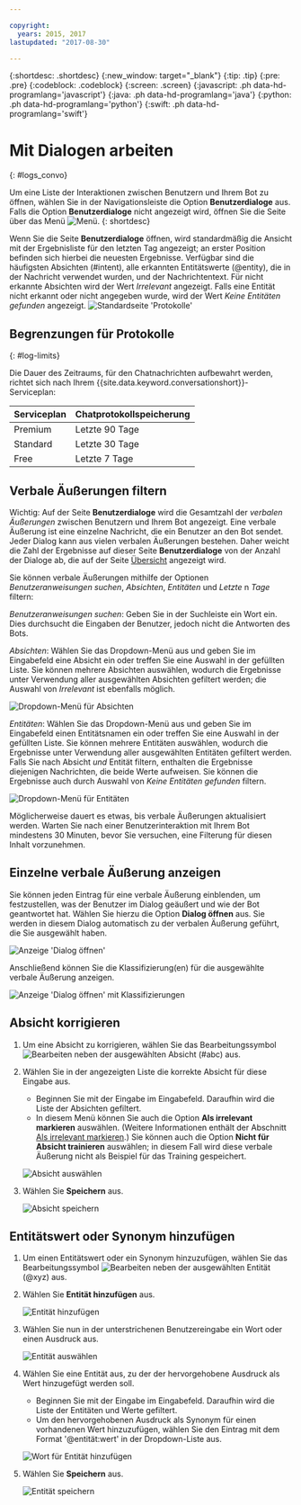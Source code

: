 ```yaml
---

copyright:
  years: 2015, 2017
lastupdated: "2017-08-30"

---
```


{:shortdesc: .shortdesc}
{:new_window: target="_blank"}
{:tip: .tip}
{:pre: .pre}
{:codeblock: .codeblock}
{:screen: .screen}
{:javascript: .ph data-hd-programlang='javascript'}
{:java: .ph data-hd-programlang='java'}
{:python: .ph data-hd-programlang='python'}
{:swift: .ph data-hd-programlang='swift'}

# Mit Dialogen arbeiten
{: #logs_convo}

Um eine Liste der Interaktionen zwischen Benutzern und Ihrem Bot zu öffnen, wählen Sie in der Navigationsleiste die Option **Benutzerdialoge** aus. Falls die Option **Benutzerdialoge** nicht angezeigt wird, öffnen Sie die Seite über das Menü ![Menü](images/Menu_16.png).
{: shortdesc}

Wenn Sie die Seite **Benutzerdialoge** öffnen, wird standardmäßig die Ansicht mit der Ergebnisliste für den letzten  Tag angezeigt; an erster Position befinden sich hierbei die neuesten Ergebnisse. Verfügbar sind die häufigsten Absichten (#intent), alle erkannten Entitätswerte (@entity), die in der Nachricht verwendet wurden, und der Nachrichtentext. Für nicht erkannte Absichten wird der Wert *Irrelevant* angezeigt. Falls eine Entität nicht erkannt oder nicht angegeben wurde, wird der Wert *Keine Entitäten gefunden* angezeigt.
![Standardseite 'Protokolle'](images/logs_page1.png)

## Begrenzungen für Protokolle
{: #log-limits}

Die Dauer des Zeitraums, für den Chatnachrichten aufbewahrt werden, richtet sich nach Ihrem {{site.data.keyword.conversationshort}}-Serviceplan:

  Serviceplan                          | Chatprotokollspeicherung
  ------------------------------------ | ------------------------------------
  Premium                              | Letzte 90 Tage
  Standard                             | Letzte 30 Tage
  Free                                 | Letzte 7 Tage

## Verbale Äußerungen filtern

Wichtig: Auf der Seite **Benutzerdialoge** wird die Gesamtzahl der *verbalen Äußerungen* zwischen Benutzern und Ihrem Bot angezeigt. Eine verbale Äußerung ist eine einzelne Nachricht, die ein Benutzer an den Bot sendet. Jeder Dialog kann aus vielen verbalen Äußerungen bestehen. Daher weicht die Zahl der Ergebnisse auf dieser Seite **Benutzerdialoge** von der Anzahl der Dialoge ab, die auf der Seite [Übersicht](logs_oview.html)  angezeigt wird.

Sie können verbale Äußerungen mithilfe der Optionen *Benutzeranweisungen suchen*, *Absichten*, *Entitäten* und *Letzte* n *Tage* filtern:

*Benutzeranweisungen suchen*: Geben Sie in der Suchleiste ein Wort ein. Dies durchsucht die Eingaben der Benutzer, jedoch nicht die Antworten des Bots.

*Absichten*: Wählen Sie das Dropdown-Menü aus und geben Sie im Eingabefeld eine Absicht ein oder treffen Sie eine Auswahl in der gefüllten Liste. Sie können mehrere Absichten auswählen, wodurch die Ergebnisse unter Verwendung aller ausgewählten Absichten gefiltert werden; die Auswahl von *Irrelevant* ist ebenfalls möglich.

![Dropdown-Menü für Absichten](images/intents_filter.png)

*Entitäten*: Wählen Sie das Dropdown-Menü aus und geben Sie im Eingabefeld einen Entitätsnamen ein oder treffen Sie eine Auswahl in der gefüllten Liste. Sie können mehrere Entitäten auswählen, wodurch die Ergebnisse unter Verwendung aller ausgewählten Entitäten gefiltert werden. Falls Sie nach Absicht *und* Entität filtern, enthalten die Ergebnisse diejenigen Nachrichten, die beide Werte aufweisen. Sie können die Ergebnisse auch durch Auswahl von *Keine Entitäten gefunden* filtern.

![Dropdown-Menü für Entitäten](images/entities_filter.png)

Möglicherweise dauert es etwas, bis verbale Äußerungen aktualisiert werden. Warten Sie nach einer Benutzerinteraktion mit Ihrem Bot mindestens 30 Minuten, bevor Sie versuchen, eine Filterung für diesen Inhalt vorzunehmen.

## Einzelne verbale Äußerung anzeigen
Sie können jeden Eintrag für eine verbale Äußerung einblenden, um festzustellen, was der Benutzer im Dialog geäußert und wie der Bot geantwortet hat. Wählen Sie hierzu die Option **Dialog öffnen** aus. Sie werden in diesem Dialog automatisch zu der verbalen Äußerung geführt, die Sie ausgewählt haben.

![Anzeige 'Dialog öffnen'](images/open_convo.png)

Anschließend können Sie die Klassifizierung(en) für die ausgewählte verbale Äußerung anzeigen.

![Anzeige 'Dialog öffnen' mit Klassifizierungen](images/open_convo_classes.png)

## Absicht korrigieren

1.  Um eine Absicht zu korrigieren, wählen Sie das Bearbeitungssymbol ![Bearbeiten](images/edit_icon.png) neben der ausgewählten Absicht (#abc) aus.
1.  Wählen Sie in der angezeigten Liste die korrekte Absicht für diese Eingabe aus.
    - Beginnen Sie mit der Eingabe im Eingabefeld. Daraufhin wird die Liste der Absichten gefiltert.
    - In diesem Menü können Sie auch die Option **Als irrelevant markieren** auswählen. (Weitere Informationen enthält der Abschnitt [Als irrelevant markieren](intents.html#mark-irrelevant).) Sie können auch die Option **Nicht für Absicht trainieren** auswählen; in diesem Fall wird diese verbale Äußerung nicht als Beispiel für das Training gespeichert.

    ![Absicht auswählen](images/select_intent.png)
1.  Wählen Sie **Speichern** aus.

    ![Absicht speichern](images/save_intent.png)

## Entitätswert oder Synonym hinzufügen

1.  Um einen Entitätswert oder ein Synonym hinzuzufügen, wählen Sie das Bearbeitungssymbol ![Bearbeiten](images/edit_icon.png) neben der ausgewählten Entität (@xyz) aus.
1.  Wählen Sie **Entität hinzufügen** aus.

    ![Entität hinzufügen](images/add_entity.png)
1.  Wählen Sie nun in der unterstrichenen Benutzereingabe ein Wort oder einen Ausdruck aus.

    ![Entität auswählen](images/select_entity.png)
1.  Wählen Sie eine Entität aus, zu der der hervorgehobene Ausdruck als Wert hinzugefügt werden soll. 
    - Beginnen Sie mit der Eingabe im Eingabefeld. Daraufhin wird die Liste der Entitäten und Werte gefiltert.
    - Um den hervorgehobenen Ausdruck als Synonym für einen vorhandenen Wert hinzuzufügen, wählen Sie den Eintrag mit dem Format '@entität:wert' in der Dropdown-Liste aus.

    ![Wort für Entität hinzufügen](images/add_entity_word.png)
1.  Wählen Sie **Speichern** aus.

    ![Entität speichern](images/add_entity_save.png)
